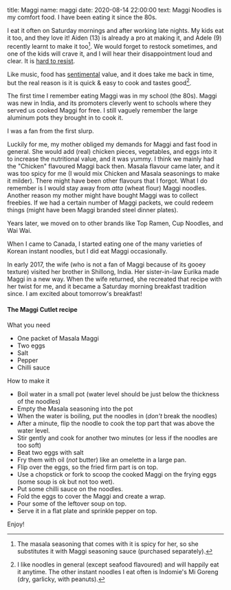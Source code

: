 title: Maggi
name: maggi
date: 2020-08-14 22:00:00
text:
Maggi Noodles is my comfort food. I have been eating it since the 80s.

I eat it often on Saturday mornings and after working late nights. My kids eat it too, and they love it! Aiden (13) is already a pro at making it, and Adele (9) recently learnt to make it too[^nomasala]. We would forget to restock sometimes, and one of the kids will crave it, and I will hear their disappointment loud and clear. It is [hard to resist][2].

Like music, food has [sentimental][1] value, and it does take me back in time, but the real reason is it is quick & easy to cook and tastes good[^instantnoodles].

The first time I remember eating Maggi was in my school (the 80s). Maggi was new in India, and its promoters cleverly went to schools where they served us cooked Maggi for free. I still vaguely remember the large aluminum pots they brought in to cook it.

I was a fan from the first slurp.

Luckily for me, my mother obliged my demands for Maggi and fast food in general. She would add (real) chicken pieces, vegetables, and eggs into it to increase the nutritional value, and it was yummy. I think we mainly had the "Chicken" flavoured Maggi back then. Masala flavour came later, and it was too spicy for me (I would mix Chicken and Masala seasonings to make it milder). There might have been other flavours that I forgot. What I do remember is I would stay away from _atta_ (wheat flour) Maggi noodles. Another reason my mother might have bought Maggi was to collect freebies. If we had a certain number of Maggi packets, we could redeem things (might have been Maggi branded steel dinner plates).

Years later, we moved on to other brands like Top Ramen, Cup Noodles, and Wai Wai. 

When I came to Canada, I started eating one of the many varieties of Korean instant noodles, but I did eat Maggi occasionally.

In early 2017, the wife (who is not a fan of Maggi because of its gooey texture) visited her brother in Shillong, India. Her sister-in-law Eurika made Maggi in a new way. When the wife returned, she recreated that recipe with her twist for me, and it became a Saturday morning breakfast tradition since. I am excited about tomorrow's breakfast!

#### The Maggi Cutlet recipe

What you need

- One packet of Masala Maggi
- Two eggs
- Salt
- Pepper
- Chilli sauce

How to make it

- Boil water in a small pot (water level should be just below the thickness of the noodles)
- Empty the Masala seasoning into the pot
- When the water is boiling, put the noodles in (_don't_ break the noodles)
- After a minute, flip the noodle to cook the top part that was above the water level. 
- Stir gently and cook for another two minutes (or less if the noodles are too soft)
- Beat two eggs with salt
- Fry them with oil (_not_ butter) like an omelette in a large pan.
- Flip over the eggs, so the fried firm part is on top.
- Use a chopstick or fork to scoop the cooked Maggi on the frying eggs (some soup is ok but not too wet).
- Put some chilli sauce on the noodles.
- Fold the eggs to cover the Maggi and create a wrap.
- Pour some of the leftover soup on top.
- Serve it in a flat plate and sprinkle pepper on top.

Enjoy!

[1]: https://om.co/2020/07/24/best-instant-noodles-are-not-on-this-list/

[2]: https://richardhsu.net/2014/10/02/i-gave-in-and-had-it/

[^instantnoodles]: I like noodles in general (except seafood flavoured) and will happily eat it anytime. The other instant noodles I eat often is Indomie's Mi Goreng (dry, garlicky, with peanuts).

[^nomasala]: The masala seasoning that comes with it is spicy for her, so she substitutes it with Maggi seasoning sauce (purchased separately).
